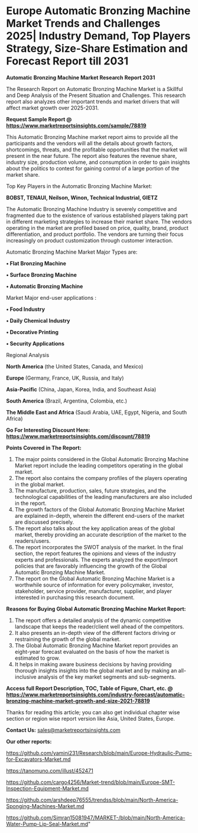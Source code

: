 # Europe Automatic Bronzing Machine Market Trends and Challenges 2025| Industry Demand, Top Players Strategy, Size-Share Estimation and Forecast Report till 2031

<strong>Automatic Bronzing Machine Market Research Report 2031</strong>

The Research Report on Automatic Bronzing Machine Market is a Skillful and Deep Analysis of the Present Situation and Challenges. This research report also analyzes other important trends and market drivers that will affect market growth over 2025-2031.

<strong>Request Sample Report @ <a href=https://www.marketreportsinsights.com/sample/78819>https://www.marketreportsinsights.com/sample/78819</a></strong>

This Automatic Bronzing Machine market report aims to provide all the participants and the vendors will all the details about growth factors, shortcomings, threats, and the profitable opportunities that the market will present in the near future. The report also features the revenue share, industry size, production volume, and consumption in order to gain insights about the politics to contest for gaining control of a large portion of the market share.

Top Key Players in the Automatic Bronzing Machine Market:

<strong>BOBST, TENAUI, Neilson, Winon, Technical Industrial, GIETZ</strong>

The Automatic Bronzing Machine Industry is severely competitive and fragmented due to the existence of various established players taking part in different marketing strategies to increase their market share. The vendors operating in the market are profiled based on price, quality, brand, product differentiation, and product portfolio. The vendors are turning their focus increasingly on product customization through customer interaction.

Automatic Bronzing Machine Market Major Types are:

<strong>• Flat Bronzing Machine

• Surface Bronzing Machine

• Automatic Bronzing Machine</strong>

Market Major end-user applications :

<strong>• Food Industry

• Daily Chemical Industry

• Decorative Printing

• Security Applications</strong>

Regional Analysis

</u><strong><b>North America</b></strong> (the United States, Canada, and Mexico)

<strong><b>Europe </b></strong>(Germany, France, UK, Russia, and Italy)

<strong><b>Asia-Pacific</b></strong> (China, Japan, Korea, India, and Southeast Asia)

<strong><b>South America</b></strong> (Brazil, Argentina, Colombia, etc.)

<strong><b>The Middle East and Africa</b></strong> (Saudi Arabia, UAE, Egypt, Nigeria, and South Africa)

<strong>Go For Interesting Discount Here: <a href=https://www.marketreportsinsights.com/discount/78819>https://www.marketreportsinsights.com/discount/78819</a></strong>

<strong>Points Covered in The Report:</strong>
<ol>
  <li>The major points considered in the Global Automatic Bronzing Machine Market report include the leading competitors operating in the global market.</li>
  <li>The report also contains the company profiles of the players operating in the global market.</li>
  <li>The manufacture, production, sales, future strategies, and the technological capabilities of the leading manufacturers are also included in the report.</li>
  <li>The growth factors of the Global Automatic Bronzing Machine Market are explained in-depth, wherein the different end-users of the market are discussed precisely.</li>
  <li>The report also talks about the key application areas of the global market, thereby providing an accurate description of the market to the readers/users.</li>
  <li>The report incorporates the SWOT analysis of the market. In the final section, the report features the opinions and views of the industry experts and professionals. The experts analyzed the export/import policies that are favorably influencing the growth of the Global Automatic Bronzing Machine Market.</li>
  <li>The report on the Global Automatic Bronzing Machine Market is a worthwhile source of information for every policymaker, investor, stakeholder, service provider, manufacturer, supplier, and player interested in purchasing this research document.</li>
</ol>
<strong>Reasons for Buying Global Automatic Bronzing Machine Market Report:</strong>

<ol>
  <li>The report offers a detailed analysis of the dynamic competitive landscape that keeps the reader/client well ahead of the competitors.</li>
  <li>It also presents an in-depth view of the different factors driving or restraining the growth of the global market.</li>
  <li>The Global Automatic Bronzing Machine Market report provides an eight-year forecast evaluated on the basis of how the market is estimated to grow.</li>
  <li>It helps in making aware business decisions by having providing thorough insights insights into the global market and by making an all-inclusive analysis of the key market segments and sub-segments.</li>
</ol>
<strong>Access full Report Description, TOC, Table of Figure, Chart, etc. @ <a href=https://www.marketreportsinsights.com/industry-forecast/automatic-bronzing-machine-market-growth-and-size-2021-78819>https://www.marketreportsinsights.com/industry-forecast/automatic-bronzing-machine-market-growth-and-size-2021-78819</a></strong>


Thanks for reading this article; you can also get individual chapter wise section or region wise report version like Asia, United States, Europe.

<strong>Contact Us:</strong>
sales@marketreportsinsights.com

<strong>Our other reports:</strong>

<a href=https://github.com/yamini231/Research/blob/main/Europe-Hydraulic-Pump-for-Excavators-Market.md>https://github.com/yamini231/Research/blob/main/Europe-Hydraulic-Pump-for-Excavators-Market.md</a>

<a href=https://tanomuno.com/illust/452471>https://tanomuno.com/illust/452471</a>

<a href=https://github.com/cargo4256/Market-trend/blob/main/Europe-SMT-Inspection-Equipment-Market.md>https://github.com/cargo4256/Market-trend/blob/main/Europe-SMT-Inspection-Equipment-Market.md</a>

<a href=https://github.com/arshdeep76555/trendss/blob/main/North-America-Sponging-Machines-Market.md>https://github.com/arshdeep76555/trendss/blob/main/North-America-Sponging-Machines-Market.md</a>

<a href=https://github.com/Simran15081947/MARKET-/blob/main/North-America-Water-Pump-Lip-Seal-Market.md>https://github.com/Simran15081947/MARKET-/blob/main/North-America-Water-Pump-Lip-Seal-Market.md</a>"
